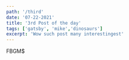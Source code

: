 ```yaml
---
path: '/third'
date: '07-22-2021'
title: '3rd Post of the day'
tags: ['gatsby', 'mike','dinosaurs']
excerpt: 'Wow such post many interestingest' 
---
```


FBGM$